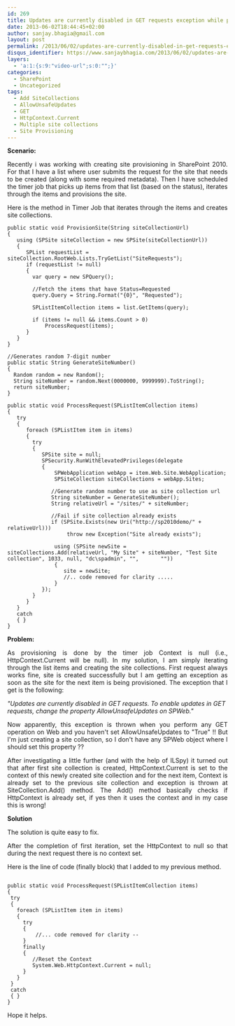 ```yaml
---
id: 269
title: Updates are currently disabled in GET requests exception while provisioning multiple site collections
date: 2013-06-02T18:44:45+02:00
author: sanjay.bhagia@gmail.com
layout: post
permalink: /2013/06/02/updates-are-currently-disabled-in-get-requests-exception-while-provisioning-multiple-site-collections/
disqus_identifier: https://www.sanjaybhagia.com/2013/06/02/updates-are-currently-disabled-in-get-requests-exception-while-provisioning-multiple-site-collections/
layers:
  - 'a:1:{s:9:"video-url";s:0:"";}'
categories:
  - SharePoint
  - Uncategorized
tags:
  - Add SiteCollections
  - AllowUnsafeUpdates
  - GET
  - HttpContext.Current
  - Multiple site collections
  - Site Provisioning
---
```

<strong>Scenario:</strong>
<p style="text-align:justify;">Recently i was working with creating site provisioning in SharePoint 2010. For that I have a list where user submits the request for the site that needs to be created (along with some required metadata). Then I have scheduled the timer job that picks up items from that list (based on the status), iterates through the items and provisions the site.</p>
<p style="text-align:justify;">Here is the method in Timer Job that iterates through the items and creates site collections.</p>

<pre><code class="csharp">public static void ProvisionSite(String siteCollectionUrl)
{
   using (SPSite siteCollection = new SPSite(siteCollectionUrl))
   {
      SPList requestList = siteCollection.RootWeb.Lists.TryGetList(&quot;SiteRequests&quot;);
      if (requestList != null)
      {
        var query = new SPQuery();

        //Fetch the items that have Status=Requested
        query.Query = String.Format(&quot;{0}&quot;, &quot;Requested&quot;);

        SPListItemCollection items = list.GetItems(query);

        if (items != null &amp;&amp; items.Count &gt; 0)
            ProcessRequest(items);
      }
   }
}

//Generates random 7-digit number
public static String GenerateSiteNumber()
{
  Random random = new Random();
  String siteNumber = random.Next(0000000, 9999999).ToString();
  return siteNumber;
}

public static void ProcessRequest(SPListItemCollection items)
{
   try
   {
      foreach (SPListItem item in items)
      {
        try
        {
           SPSite site = null;
           SPSecurity.RunWithElevatedPrivileges(delegate
           {
               SPWebApplication webApp = item.Web.Site.WebApplication;
               SPSiteCollection siteCollections = webApp.Sites;

              //Generate random number to use as site collection url
              String siteNumber = GenerateSiteNumber();
              String relativeUrl = &quot;/sites/&quot; + siteNumber;

              //Fail if site collection already exists
              if (SPSite.Exists(new Uri(&quot;http://sp2010demo/&quot; + relativeUrl)))
                   throw new Exception(&quot;Site already exists&quot;);

               using (SPSite newSite = siteCollections.Add(relativeUrl, &quot;My Site&quot; + siteNumber, &quot;Test Site collection&quot;, 1033, null, &quot;dc\spadmin&quot;, &quot;&quot;,       &quot;&quot;))
               {
                  site = newSite;
                  //.. code removed for clarity .....
               }
           });
        }
      }
   }
   catch
   { }
}
</code></pre>

<strong>Problem:</strong>
<p style="text-align:justify;">As provisioning is done by the timer job Context is null (i.e., HttpContext.Current will be null). In my solution, I am simply iterating through the list items and creating the site collections. First request always works fine, site is created successfully but I am getting an exception as soon as the site for the next item is being provisioned. The exception that I get is the following:</p>
<em>"Updates are currently disabled in GET requests. To enable updates in GET requests, change the property AllowUnsafeUpdates on SPWeb."</em>
<p style="text-align:justify;">Now apparently, this exception is thrown when you perform any GET operation on Web and you haven't set AllowUnsafeUpdates to "True" !! But I'm just creating a site collection, so I don't have any SPWeb object where I should set this property ??</p>
<p style="text-align:justify;">After investigating a little further (and with the help of ILSpy) it turned out that after first site collection is created, HttpContext.Current is set to the context of this newly created site collection and for the next item, Context is already set to the previous site collection and exception is thrown at SiteCollection.Add() method. The Add() method basically checks if HttpContext is already set, if yes then it uses the context and in my case this is wrong!</p>
<strong>Solution</strong>
<p style="text-align:justify;">The solution is quite easy to fix.</p>
<p style="text-align:justify;">After the completion of first iteration, set the HttpContext to null so that during the next request there is no context set.</p>
<p style="text-align:justify;">Here is the line of code (finally block) that I added to my previous method.</p>

<pre><code class="csharp">
public static void ProcessRequest(SPListItemCollection items)
{
 try
 {
   foreach (SPListItem item in items)
   {
     try
     {
         //... code removed for clarity --
     }
     finally
     {
        //Reset the Context
        System.Web.HttpContext.Current = null;
     }
   }
 }
 catch
 { }
}
</code></pre>

Hope it helps.